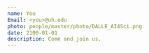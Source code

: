 ```yaml
---
name: You
Email: <you>@uh.edu
photo: people/master/photo/DALLE_AI4Sci.png
date: 2100-01-01
description: Come and join us.
---
```

